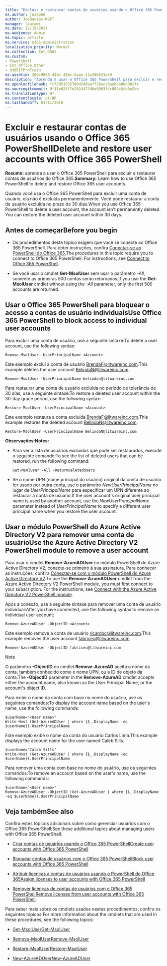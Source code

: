 ```yaml
---
title: "Excluir e restaurar contas de usuários usando o Office 365 PowerShell"
ms.author: josephd
author: JoeDavies-MSFT
manager: laurawi
ms.date: 12/15/2017
ms.audience: Admin
ms.topic: article
ms.service: o365-administration
localization_priority: Normal
ms.collection: Ent_O365
ms.custom:
- PowerShell
- Ent_Office_Other
- O365ITProTrain
ms.assetid: 209c9868-448c-49bc-baae-11e28b923a39
description: "Aprenda a usar o Office 365 PowerShell para excluir e restaurar contas de usuários do Office 365."
ms.openlocfilehash: fc72d51532780d2ddaaff20ecc6aebab06a001f4
ms.sourcegitcommit: 9f1fe023f7e2924477d6e9003fdc805e3cb6e2be
ms.translationtype: HT
ms.contentlocale: pt-BR
ms.lasthandoff: 01/11/2018
---
```

# <a name="delete-and-restore-user-accounts-with-office-365-powershell"></a><span data-ttu-id="64e6c-103">Excluir e restaurar contas de usuários usando o Office 365 PowerShell</span><span class="sxs-lookup"><span data-stu-id="64e6c-103">Delete and restore user accounts with Office 365 PowerShell</span></span>

<span data-ttu-id="64e6c-104">**Resumo:** aprenda a usar o Office 365 PowerShell para excluir e restaurar contas de usuários do Office 365.</span><span class="sxs-lookup"><span data-stu-id="64e6c-104">**Summary:**  Learn how to use Office 365 PowerShell to delete and restore Office 365 user accounts.</span></span>
  
<span data-ttu-id="64e6c-p101">Quando você usa o Office 365 PowerShell para excluir uma conta de usuário, ela não é excluída permanentemente. Você pode restaurar a conta de usuário excluída no prazo de 30 dias.</span><span class="sxs-lookup"><span data-stu-id="64e6c-p101">When you use Office 365 PowerShell to delete a user account, the account isn't permanently deleted. You can restore the deleted user account within 30 days.</span></span>
  
## <a name="before-you-begin"></a><span data-ttu-id="64e6c-107">Antes de começar</span><span class="sxs-lookup"><span data-stu-id="64e6c-107">Before you begin</span></span>

- <span data-ttu-id="64e6c-p102">Os procedimentos deste tópico exigem que você se conecte ao Office 365 PowerShell. Para obter instruções, confira [Conectar-se ao PowerShell do Office 365](connect-to-office-365-powershell.md).</span><span class="sxs-lookup"><span data-stu-id="64e6c-p102">The procedures in this topic require you to connect to Office 365 PowerShell. For instructions, see [Connect to Office 365 PowerShell](connect-to-office-365-powershell.md).</span></span>
    
- <span data-ttu-id="64e6c-110">Se você usar o cmdlet **Get-MsolUser** sem usar o parâmetro _-All_, somente as primeiras 500 contas serão retornadas.</span><span class="sxs-lookup"><span data-stu-id="64e6c-110">If you use the **Get-MsolUser** cmdlet without using the _-All_ parameter, only the first 500 accounts are returned.</span></span>
    
## <a name="use-office-365-powershell-to-block-access-to-individual-user-accounts"></a><span data-ttu-id="64e6c-111">Usar o Office 365 PowerShell para bloquear o acesso a contas de usuário individuais</span><span class="sxs-lookup"><span data-stu-id="64e6c-111">Use Office 365 PowerShell to block access to individual user accounts</span></span>
<span data-ttu-id="64e6c-112"><a name="ShortVersion"> </a></span><span class="sxs-lookup"><span data-stu-id="64e6c-112"><a name="ShortVersion"> </a></span></span>

<span data-ttu-id="64e6c-113">Para excluir uma conta de usuário, use a seguinte sintaxe:</span><span class="sxs-lookup"><span data-stu-id="64e6c-113">To delete a user account, use the following syntax:</span></span>
  
```
Remove-MsolUser -UserPrincipalName <Account>
```

<span data-ttu-id="64e6c-114">Este exemplo exclui a conta de usuário BrendaF@litwareinc.com.</span><span class="sxs-lookup"><span data-stu-id="64e6c-114">This example deletes the user account BelindaN@litwareinc.com.</span></span>
  
```
Remove-MsolUser -UserPrincipalName belindan@litwareinc.com
```

<span data-ttu-id="64e6c-115">Para restaurar uma conta de usuário excluída no período de tolerância de 30 dias, use a seguinte sintaxe:</span><span class="sxs-lookup"><span data-stu-id="64e6c-115">To restore a deleted user account within the 30-day grace period, use the following syntax:</span></span>
  
```
Restore-MsolUser -UserPrincipalName <Account>
```

<span data-ttu-id="64e6c-116">Este exemplo restaura a conta excluída BrendaF@litwareinc.com.</span><span class="sxs-lookup"><span data-stu-id="64e6c-116">This example restores the deleted account BelindaN@litwareinc.com.</span></span>
  
```
Restore-MsolUser -UserPrincipalName BelindaN@litwareinc.com
```

 <span data-ttu-id="64e6c-117">**Observações:**</span><span class="sxs-lookup"><span data-stu-id="64e6c-117">**Notes:**</span></span>
  
- <span data-ttu-id="64e6c-118">Para ver a lista de usuários excluídos que pode ser restaurados, execute o seguinte comando:</span><span class="sxs-lookup"><span data-stu-id="64e6c-118">To see the list of deleted users that can be restored, run the following command:</span></span>
    
  ```
  Get-MsolUser -All -ReturnDeletedUsers
  ```

- <span data-ttu-id="64e6c-119">Se o nome UPN (nome principal do usuário) original da conta de usuário for usado por outra conta, use o parâmetro  _NewUserPrincipalName_ no lugar de _UserPrincipalName_ para especificar um UPN diferente ao restaurar a conta de usuário.</span><span class="sxs-lookup"><span data-stu-id="64e6c-119">If the user account's original user principal name is used by another account, use the  _NewUserPrincipalName_ parameter instead of _UserPrincipalName_ to specify a different user principal name when you restore the user account.</span></span>
    
## <a name="use-the-azure-active-directory-v2-powershell-module-to-remove-a-user-account"></a><span data-ttu-id="64e6c-120">Usar o módulo PowerShell do Azure Active Directory V2 para remover uma conta de usuário</span><span class="sxs-lookup"><span data-stu-id="64e6c-120">Use the Azure Active Directory V2 PowerShell module to remove a user account</span></span>
<span data-ttu-id="64e6c-121"><a name="ShortVersion"> </a></span><span class="sxs-lookup"><span data-stu-id="64e6c-121"><a name="ShortVersion"> </a></span></span>

<span data-ttu-id="64e6c-p103">Para usar o cmdlet **Remove-AzureADUser** no módulo PowerShell do Azure Active Directory V2, conecte-se primeiro à sua assinatura. Para conhecer as instruções, confira [Conectar-se com o módulo PowerShell do Azure Active Directory V2](https://go.microsoft.com/fwlink/?linkid=842218).</span><span class="sxs-lookup"><span data-stu-id="64e6c-p103">To use the **Remove-AzureADUser** cmdlet from the Azure Active Directory V2 PowerShell module, you must first connect to your subscription. For the instructions, see [Connect with the Azure Active Directory V2 PowerShell module](https://go.microsoft.com/fwlink/?linkid=842218).</span></span>
  
<span data-ttu-id="64e6c-124">Após a conexão, use a seguinte sintaxe para remover uma conta de usuário individual:</span><span class="sxs-lookup"><span data-stu-id="64e6c-124">After you have connected, use the following syntax to remove an individual user account:</span></span>
  
```
Remove-AzureADUser -ObjectID <Account>
```

<span data-ttu-id="64e6c-125">Este exemplo remove a conta de usuário ricardoc@litwareinc.com.</span><span class="sxs-lookup"><span data-stu-id="64e6c-125">This example removes the user account fabricec@litwareinc.com.</span></span>
  
```
Remove-AzureADUser -ObjectID fabricec@litwareinc.com
```

> [!NOTE]
> <span data-ttu-id="64e6c-126">O parâmetro **-ObjectID** no cmdlet **Remove-AzureAD** aceita o nome da conta, também conhecido como o nome UPN, ou a ID de objeto da conta.</span><span class="sxs-lookup"><span data-stu-id="64e6c-126">The **-ObjectID** parameter in the **Remove-AzureAD** cmdlet accepts either the account name, also known as the User Principal Name, or the account's object ID.</span></span>
  
<span data-ttu-id="64e6c-127">Para exibir o nome da conta com base no nome do usuário, use os seguintes comandos:</span><span class="sxs-lookup"><span data-stu-id="64e6c-127">To display the account name based on the user's name, use the following commands:</span></span>
  
```
$userName="<User name>"
Write-Host (Get-AzureADUser | where {$_.DisplayName -eq $userName}).UserPrincipalName
```

<span data-ttu-id="64e6c-128">Este exemplo exibe o nome da conta do usuário Carlos Lima.</span><span class="sxs-lookup"><span data-stu-id="64e6c-128">This example displays the account name for the user named Caleb Sills.</span></span>
  
```
$userName="Caleb Sills"
Write-Host (Get-AzureADUser | where {$_.DisplayName -eq $userName}).UserPrincipalName
```

<span data-ttu-id="64e6c-129">Para remover uma conta com base no nome do usuário, use os seguintes comandos:</span><span class="sxs-lookup"><span data-stu-id="64e6c-129">To remove an account based on the user's name, use the following commands:</span></span>
  
```
$userName="<User name>"
Remove-AzureADUser -ObjectID (Get-AzureADUser | where {$_.DisplayName -eq $userName}).UserPrincipalName
```

## <a name="see-also"></a><span data-ttu-id="64e6c-130">Veja também</span><span class="sxs-lookup"><span data-stu-id="64e6c-130">See also</span></span>
<span data-ttu-id="64e6c-131"><a name="SeeAlso"> </a></span><span class="sxs-lookup"><span data-stu-id="64e6c-131"><a name="SeeAlso"> </a></span></span>

<span data-ttu-id="64e6c-132">Confira estes tópicos adicionais sobre como gerenciar usuários com o Office 365 PowerShell:</span><span class="sxs-lookup"><span data-stu-id="64e6c-132">See these additional topics about managing users with Office 365 PowerShell:</span></span>
  
- [<span data-ttu-id="64e6c-133">Criar contas de usuários usando o Office 365 PowerShell</span><span class="sxs-lookup"><span data-stu-id="64e6c-133">Create user accounts with Office 365 PowerShell</span></span>](create-user-accounts-with-office-365-powershell.md)
    
- [<span data-ttu-id="64e6c-134">Bloquear contas de usuários com o Office 365 PowerShell</span><span class="sxs-lookup"><span data-stu-id="64e6c-134">Block user accounts with Office 365 PowerShell</span></span>](block-user-accounts-with-office-365-powershell.md)
    
- [<span data-ttu-id="64e6c-135">Atribuir licenças a contas de usuários usando o PowerShell do Office 365</span><span class="sxs-lookup"><span data-stu-id="64e6c-135">Assign licenses to user accounts with Office 365 PowerShell</span></span>](assign-licenses-to-user-accounts-with-office-365-powershell.md)
    
- [<span data-ttu-id="64e6c-136">Remover licenças de contas de usuários com o Office 365 PowerShell</span><span class="sxs-lookup"><span data-stu-id="64e6c-136">Remove licenses from user accounts with Office 365 PowerShell</span></span>](remove-licenses-from-user-accounts-with-office-365-powershell.md)
    
<span data-ttu-id="64e6c-137">Para saber mais sobre os cmdlets usados nestes procedimentos, confira os seguintes tópicos:</span><span class="sxs-lookup"><span data-stu-id="64e6c-137">For more information about the cmdlets that are used in these procedures, see the following topics:</span></span>
  
- [<span data-ttu-id="64e6c-138">Get-MsolUser</span><span class="sxs-lookup"><span data-stu-id="64e6c-138">Get-MsolUser</span></span>](https://go.microsoft.com/fwlink/p/?LinkId=691543)
    
- [<span data-ttu-id="64e6c-139">Remove-MsolUser</span><span class="sxs-lookup"><span data-stu-id="64e6c-139">Remove-MsolUser</span></span>](https://go.microsoft.com/fwlink/p/?LinkId=691636)
    
- [<span data-ttu-id="64e6c-140">Restore-MsolUser</span><span class="sxs-lookup"><span data-stu-id="64e6c-140">Restore-MsolUser</span></span>](https://go.microsoft.com/fwlink/p/?LinkId=691637)
    
- [<span data-ttu-id="64e6c-141">New-AzureADUser</span><span class="sxs-lookup"><span data-stu-id="64e6c-141">New-AzureADUser</span></span>](https://docs.microsoft.com/powershell/module/azuread/new-azureaduser?view=azureadps-2.0)
    

